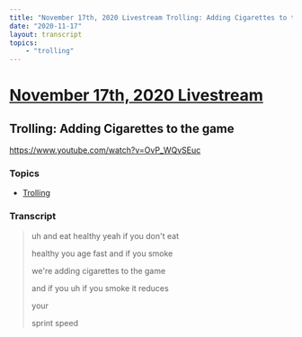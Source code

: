 ```yaml
---
title: "November 17th, 2020 Livestream Trolling: Adding Cigarettes to the game"
date: "2020-11-17"
layout: transcript
topics:
    - "trolling"
---
```

# [November 17th, 2020 Livestream](../2020-11-17.md)
## Trolling: Adding Cigarettes to the game
https://www.youtube.com/watch?v=OvP_WQvSEuc

### Topics
* [Trolling](../topics/trolling.md)

### Transcript

> uh and eat healthy yeah if you don't eat
> 
> healthy you age fast and if you smoke
> 
> we're adding cigarettes to the game
> 
> and if you uh if you smoke it reduces
> 
> your
> 
> sprint speed
> 
